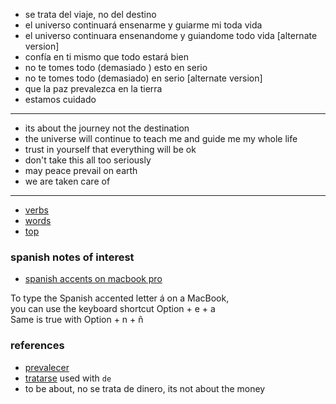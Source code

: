 - se trata del viaje, no del destino
- el universo continuará ensenarme y guiarme mi toda vida
- el universo continuara ensenandome y guiandome todo vida [alternate version]
- confía en ti mismo que todo estará bien
- no te tomes todo (demasiado ) esto en serio
- no te tomes todo (demasiado) en serio [alternate version]
- que la paz prevalezca en la tierra
- estamos cuidado
---

- its about the journey not the destination
- the universe will continue to teach me and guide me my whole life
- trust in yourself that everything will be ok
- don't take this all too seriously
- may peace prevail on earth
- we are taken care of
---

- [verbs](./verbs/Readme.md)
- [words](./words/word25.md)
- [top](./top/Readme.md)

### spanish notes of interest

- [spanish accents on macbook pro](https://github.com/stormasm/spanish/blob/main/misc/macbook.md)

To type the Spanish accented letter á on a MacBook,   
you can use the keyboard shortcut Option + e + a   
Same is true with Option + n + ñ

### references

- [prevalecer](https://www.spanishdict.com/translate/prevalecer)
- [tratarse](https://www.spanishdict.com/translate/tratar) used with `de`
- to be about, no se trata de dinero, its not about the money
